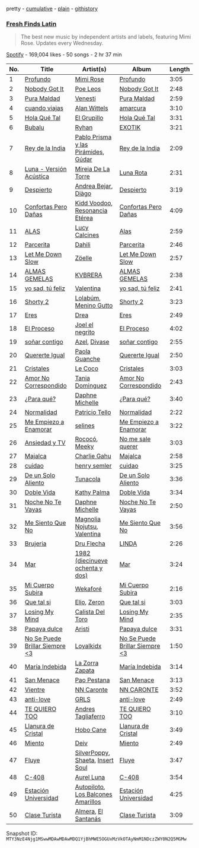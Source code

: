 pretty - [cumulative](/playlists/cumulative/37i9dQZF1DXagUeYbNSnOA.md) - [plain](/playlists/plain/37i9dQZF1DXagUeYbNSnOA) - [githistory](https://github.githistory.xyz/mackorone/spotify-playlist-archive/blob/main/playlists/plain/37i9dQZF1DXagUeYbNSnOA)

### [Fresh Finds Latin](https://open.spotify.com/playlist/37i9dQZF1DXagUeYbNSnOA)

> The best new music by independent artists and labels, featuring Mimi Rose\. Updates every Wednesday.

[Spotify](https://open.spotify.com/user/spotify) - 169,004 likes - 50 songs - 2 hr 37 min

| No. | Title | Artist(s) | Album | Length |
|---|---|---|---|---|
| 1 | [Profundo](https://open.spotify.com/track/0J99aWnGzS8QiwYrLu4eQD) | [Mimi Rose](https://open.spotify.com/artist/0gm0s1Jbc0lIuzDLHH1SYB) | [Profundo](https://open.spotify.com/album/7kAXKKgUTjPe2euhKTI2lq) | 3:05 |
| 2 | [Nobody Got It](https://open.spotify.com/track/293nM34kJhiIYvbmImGSLE) | [Poe Leos](https://open.spotify.com/artist/6E4v4lnsSuO5SaQ4FNOWSA) | [Nobody Got It](https://open.spotify.com/album/1ueqJ9lm4y5BbplViMloue) | 2:48 |
| 3 | [Pura Maldad](https://open.spotify.com/track/1fEEEkEoiEuOJdaIMknmWK) | [Venesti](https://open.spotify.com/artist/50oHbeWPotfWlzdi4bojSU) | [Pura Maldad](https://open.spotify.com/album/266XCHMmH6s0s0a0viQAx8) | 2:59 |
| 4 | [cuando viajas](https://open.spotify.com/track/1PYiR1w5DweGq9UhkfeO9J) | [Alan Wittels](https://open.spotify.com/artist/5JZYv0z6YzsztblsEpst8g) | [amarcura](https://open.spotify.com/album/4WiIgth1UIs2eZwjsBpP0Q) | 3:10 |
| 5 | [Hola Qué Tal](https://open.spotify.com/track/3ne3ikSjTbCBENG8CoT9ge) | [El Grupillo](https://open.spotify.com/artist/19HmVwfeIXS6ZcFv4FVIeW) | [Hola Qué Tal](https://open.spotify.com/album/3sKiAfMEgSDuDp0oioXjXp) | 3:31 |
| 6 | [Bubalu](https://open.spotify.com/track/1gtyJiiPwLQin53n7BKjMC) | [Ryhan](https://open.spotify.com/artist/7ybeozC8yTsxkDEoCqoBIB) | [EXOTIK](https://open.spotify.com/album/3iJg6qhysMNVTnACGMs57R) | 3:21 |
| 7 | [Rey de la India](https://open.spotify.com/track/1aFe2l0eJVyYppuKG5nplO) | [Pablo Prisma y las Pirámides](https://open.spotify.com/artist/0YFQlX7xBX1SD9nJNbw9EL), [Gúdar](https://open.spotify.com/artist/3LqgCszyAUGMwBSlVO3KKM) | [Rey de la India](https://open.spotify.com/album/1YEWYM0AMugYzZ4ZSjpbGR) | 2:09 |
| 8 | [Luna \- Versión Acústica](https://open.spotify.com/track/3Ev1bShzfAfll36Sg3uUBi) | [Mireia De La Torre](https://open.spotify.com/artist/79hHqOo4tkldFLWZLwF0tG) | [Luna Rota](https://open.spotify.com/album/4Qt9PFlNzo9e6oXs5LtbT5) | 2:31 |
| 9 | [Despierto](https://open.spotify.com/track/03wwC5vZMG8WtCjXwpjClK) | [Andrea Bejar](https://open.spotify.com/artist/5l3g6Xp8KQE4prw9hk6rQ8), [Diàgo](https://open.spotify.com/artist/7c4D4GARDnPEe1arEIKp0s) | [Despierto](https://open.spotify.com/album/3KhASegtqWv7krbI95cGU3) | 3:19 |
| 10 | [Confortas Pero Dañas](https://open.spotify.com/track/1XhoqOuon1mUaZpDSjRiaD) | [Kidd Voodoo](https://open.spotify.com/artist/10VBp06W8NIgMW4JruLCC4), [Resonancia Etérea](https://open.spotify.com/artist/7cD8IM5x8k0vTOgY4kQzuB) | [Confortas Pero Dañas](https://open.spotify.com/album/0XnGw8WHcmD8E5PAec44ip) | 4:09 |
| 11 | [ALAS](https://open.spotify.com/track/46dFTrR7IGgWoTbcwjatjC) | [Lucy Calcines](https://open.spotify.com/artist/63QmOmCaD0DlWT7uPtnrqW) | [Alas](https://open.spotify.com/album/0q2c31QhtrSny4iG6sYL0W) | 2:59 |
| 12 | [Parcerita](https://open.spotify.com/track/6yXw5aGmUCTut8mpTqWRWK) | [Dahili](https://open.spotify.com/artist/6H8CeqAmIA9VtwSDSvrViE) | [Parcerita](https://open.spotify.com/album/0LbiIr1Wxs9wY2hTOMRJy9) | 2:46 |
| 13 | [Let Me Down Slow](https://open.spotify.com/track/4cNEDhDs7WYKdYfEqQePVG) | [Zöelle](https://open.spotify.com/artist/4ejqWoCUdomzmXtgNJvXbl) | [Let Me Down Slow](https://open.spotify.com/album/7oTuz8OVNUqLSjRzjRubwz) | 2:57 |
| 14 | [ALMAS GEMELAS](https://open.spotify.com/track/4W3dNusxXdEOpnpn02yBXa) | [KVBRERA](https://open.spotify.com/artist/1I6mFZkFyRZXA1LjhIJDM1) | [ALMAS GEMELAS](https://open.spotify.com/album/62UsG1PPSdzuDvEOnY9dBr) | 2:38 |
| 15 | [yo sad, tú feliz](https://open.spotify.com/track/4e0SoeqUIO4XpgK4VpV0SO) | [Valentina](https://open.spotify.com/artist/3ins7Wpq5xVFJi8wZdBAFI) | [yo sad, tú feliz](https://open.spotify.com/album/2jOpcpQ0ZUNQcRpJaWdcx5) | 2:41 |
| 16 | [Shorty 2](https://open.spotify.com/track/4PxNkl09m4T65wW7qqPh6J) | [Lolabúm](https://open.spotify.com/artist/1Smk5600sBY0IosFDG2zki), [Menino Gutto](https://open.spotify.com/artist/4eX5jYwqeLxnUZcBszdrws) | [Shorty 2](https://open.spotify.com/album/1YVcXIfifU15sAd7fIr7Dt) | 3:23 |
| 17 | [Eres](https://open.spotify.com/track/3PZr746QPiUvRCOLy4uVsb) | [Drea](https://open.spotify.com/artist/20fywzlqbWbjl0HlrJ3MqL) | [Eres](https://open.spotify.com/album/5UtGslIGfnN5XBi6HWsx0l) | 2:49 |
| 18 | [El Proceso](https://open.spotify.com/track/0XuoNwg645L5YBl2NvhbGw) | [Joel el negrito](https://open.spotify.com/artist/5gK51UR8WyIQPkHKRT41cR) | [El Proceso](https://open.spotify.com/album/0AUZP4CxPWnMBZQoCewqFf) | 4:02 |
| 19 | [soñar contigo](https://open.spotify.com/track/1OKV4QvY9t4uQFG4hFtG4e) | [Azel](https://open.spotify.com/artist/7jJ3YJxEOavjy2lvcHyPPa), [Divase](https://open.spotify.com/artist/4vjRyqRrNl49xRnCyvkgdq) | [soñar contigo](https://open.spotify.com/album/7FoxzhMx1BZlJG4lb1uL9x) | 2:55 |
| 20 | [Quererte Igual](https://open.spotify.com/track/2CSptzE2Sh7l0V5O6e8RFw) | [Paola Guanche](https://open.spotify.com/artist/2Ws9JynddUXQRogOTAml4G) | [Quererte Igual](https://open.spotify.com/album/3RxtjXBIiWqCgtE9DE7VHe) | 2:50 |
| 21 | [Cristales](https://open.spotify.com/track/6pNAZMDO85s5ZmEzP9Lpo5) | [Le Coco](https://open.spotify.com/artist/2ikSIaA1jYSCznIZnWiw2v) | [Cristales](https://open.spotify.com/album/3jukn8Clx65sTJMLNWRUJC) | 3:03 |
| 22 | [Amor No Correspondido](https://open.spotify.com/track/7DRT78EDLAfW0t6tjpTCHq) | [Tania Dominguez](https://open.spotify.com/artist/1GijCBCaciNgWn7Z0HeZ7v) | [Amor No Correspondido](https://open.spotify.com/album/3Zv87HBjoh4o6CObxB1Mph) | 2:43 |
| 23 | [¿Para qué?](https://open.spotify.com/track/4o1tn1hhyL89pwWt8AulKS) | [Daphne Michelle](https://open.spotify.com/artist/0qYlCbqX7GZhoz1lAm2Ye8) | [¿Para qué?](https://open.spotify.com/album/5MhFgwyGtuEEO9cku8NJk7) | 3:40 |
| 24 | [Normalidad](https://open.spotify.com/track/6Z6oIEeUbTotePo1cmJKQv) | [Patricio Tello](https://open.spotify.com/artist/7jwFNt4XttPDouOwMzTWse) | [Normalidad](https://open.spotify.com/album/3dJhTBEGyG82Qxgg7ImrBO) | 2:22 |
| 25 | [Me Empiezo a Enamorar](https://open.spotify.com/track/09o3cUojKPKVA8XyFZ0fkp) | [selines](https://open.spotify.com/artist/3kO8EO3svNUQSQW8rDOjAb) | [Me Empiezo a Enamorar](https://open.spotify.com/album/6zSHa67aBmU7uraUjDZ6NI) | 3:22 |
| 26 | [Ansiedad y TV](https://open.spotify.com/track/4fgyRpHJridkqa6um7x47e) | [Rococó](https://open.spotify.com/artist/69a8n82mR2VGTcVejFM2Dq), [Meeky](https://open.spotify.com/artist/5ZvA5aP68LHgdCh0kFF2J5) | [No me sale querer](https://open.spotify.com/album/42g65upSU5sj7NtC6dZth3) | 3:03 |
| 27 | [Majalca](https://open.spotify.com/track/4IcvsDVsftpVFrPqqVy99V) | [Charlie Gahu](https://open.spotify.com/artist/3islmKtuqjWUCx2Et7xBCs) | [Majalca](https://open.spotify.com/album/3iCr5j5ifLIUObeqOIYh2O) | 2:58 |
| 28 | [cuidao](https://open.spotify.com/track/6B2xmQgcYZzDESQUjh2l55) | [henry semler](https://open.spotify.com/artist/1wBVtrDrvjQ5LKctUm01pS) | [cuidao](https://open.spotify.com/album/2h9bXFYYMaykZ3FlSGOSlj) | 3:25 |
| 29 | [De un Solo Aliento](https://open.spotify.com/track/5rJ4jVrC8Tp5h48UTxCQ9h) | [Tunacola](https://open.spotify.com/artist/0E0FX8RYDfwseJAhwO9AK2) | [De un Solo Aliento](https://open.spotify.com/album/2bvzmcBIkNkurpqbRAzgTI) | 3:36 |
| 30 | [Doble Vida](https://open.spotify.com/track/2EAZ7jjBQjnm16RSLxwYtX) | [Kathy Palma](https://open.spotify.com/artist/5cEPsNEucruatKACcIdktb) | [Doble Vida](https://open.spotify.com/album/7oBYyC39ZRhKRuaknqOicV) | 3:34 |
| 31 | [Noche No Te Vayas](https://open.spotify.com/track/7jSq4TdhiHgZ6uYdUEW9Pv) | [Daphne Michelle](https://open.spotify.com/artist/0qYlCbqX7GZhoz1lAm2Ye8) | [Noche No Te Vayas](https://open.spotify.com/album/4dIQv03uoEgeOwwqvm7eQ8) | 2:50 |
| 32 | [Me Siento Que No](https://open.spotify.com/track/715WLRXs9Jrc65K2KH1lNS) | [Magnolia Nojutsu](https://open.spotify.com/artist/7xZnQkIOFUIhG4tnGIOY92), [Valentina](https://open.spotify.com/artist/2U9GIgYg7Olybp6vI0otld) | [Me Siento Que No](https://open.spotify.com/album/2jjrnQTIGnT3wPufY0dlrG) | 3:56 |
| 33 | [Brujeria](https://open.spotify.com/track/2WuyWhsKH1nun0VZyWstjS) | [Dru Flecha](https://open.spotify.com/artist/7lmfWJUSLCLveumavOrth2) | [LINDA](https://open.spotify.com/album/7dgG5bAzBXJcG2Q0CmXcf6) | 2:26 |
| 34 | [Mar](https://open.spotify.com/track/36GdqHlWkFlj4rreFMcLnQ) | [1982 \(diecinueve ochenta y dos\)](https://open.spotify.com/artist/5TM0RQvmHVybWPQtQHoTd4) | [Mar](https://open.spotify.com/album/1H7m8mnXKA0nhGNBQWhdid) | 3:24 |
| 35 | [Mi Cuerpo Subira](https://open.spotify.com/track/1YyDgqeagZ4fjjfGcI9c3S) | [Wekaforé](https://open.spotify.com/artist/73qySwnVMlJZsR9Lk5MOpn) | [Mi Cuerpo Subira](https://open.spotify.com/album/7q11g57w7Ln3HmUrtpcxG7) | 2:16 |
| 36 | [Que tal si](https://open.spotify.com/track/6NB6MFsGPrOxPGVqKk2R4I) | [Elio](https://open.spotify.com/artist/1HPJQk3RATpRhuHPzRxx7V), [Zeron](https://open.spotify.com/artist/3mHIRxQ7MhV8yBR2tk5xSn) | [Que tal si](https://open.spotify.com/album/269AjbumPxai7Bv8sa0ADT) | 3:03 |
| 37 | [Losing My Mind](https://open.spotify.com/track/1lF9NdpTfSo2gnJtgNhn3S) | [Calista Del Toro](https://open.spotify.com/artist/2AdpTsL9U2vslmS8y7XXtc) | [Losing My Mind](https://open.spotify.com/album/3CcCKl14Z94YwcjHAHpSMH) | 2:35 |
| 38 | [Papaya dulce](https://open.spotify.com/track/0fTgI6ud0X0cByOks4KeNb) | [Aristi](https://open.spotify.com/artist/1pDinKGWRhcYxvGHCIWTK1) | [Papaya dulce](https://open.spotify.com/album/53cXHsVxFxvwdkKYo5giW1) | 3:31 |
| 39 | [No Se Puede Brillar Siempre <3](https://open.spotify.com/track/0Qx7KbI7VGxPjVmyZZIOUj) | [Loyalkidx](https://open.spotify.com/artist/408serMk8u851EicZV2R2w) | [No Se Puede Brillar Siempre <3](https://open.spotify.com/album/2sPDwluC3aQNMsN4AFFEjv) | 1:50 |
| 40 | [María Indebida](https://open.spotify.com/track/5OiE4KbWfrHnhCAcXdMWlQ) | [La Zorra Zapata](https://open.spotify.com/artist/3BuxRmHMbdWFDtwTQ2lwe5) | [María Indebida](https://open.spotify.com/album/4mmHX5RHEVJ51X1Fq0Ggax) | 3:14 |
| 41 | [San Menace](https://open.spotify.com/track/6eQynheCQHeiJb7UyIQrdX) | [Pao Pestana](https://open.spotify.com/artist/7bTBThJWVUPhdFbvnDEK53) | [San Menace](https://open.spotify.com/album/1v6oE7tLRyJzqICFA4hgQW) | 3:13 |
| 42 | [Vientre](https://open.spotify.com/track/0qrTCjRD816Usk3ixgwqWr) | [NN Caronte](https://open.spotify.com/artist/2BgF5llEBHFru5RzVGxd6O) | [NN CARONTE](https://open.spotify.com/album/4xBdgRmStodbuNPAoJIOsQ) | 3:52 |
| 43 | [anti\-love](https://open.spotify.com/track/0ZcsaOLKAD6qzDa6CUMhuv) | [GRLS](https://open.spotify.com/artist/6hH7QHJ88Vy6KKiWANlIam) | [anti\-love](https://open.spotify.com/album/1qnbXOQxiXORXkc36J2jZh) | 2:49 |
| 44 | [TE QUIERO TOO](https://open.spotify.com/track/3oRhGrqQ2B6yZeuo71bOkS) | [Andres Tagliaferro](https://open.spotify.com/artist/10r62aFR3aAv8h2XMhSoDl) | [TE QUIERO TOO](https://open.spotify.com/album/54dxLu64kvK9os72hFbp2o) | 3:10 |
| 45 | [Llanura de Cristal](https://open.spotify.com/track/5VEZ0FYrCxxZv6CtQHZfEx) | [Hobo Cane](https://open.spotify.com/artist/0KgxWyvE4xlJ82jCxyBAtM) | [Llanura de Cristal](https://open.spotify.com/album/6Dl89xDR4M0ZPkE6rtrWmc) | 3:49 |
| 46 | [Miento](https://open.spotify.com/track/3zXnqU3s2bL6ScV8eh4XqF) | [Deiv](https://open.spotify.com/artist/6Z26q1zYyoHDTzO2SrVaX1) | [Miento](https://open.spotify.com/album/0AKbl4MBCdVIRCn1qQ2vne) | 2:49 |
| 47 | [Fluye](https://open.spotify.com/track/08cB5cxAoEP2odvWjOFSA6) | [SilverPoppy](https://open.spotify.com/artist/1vk28RZoUjlCNwJlirsJXv), [Shaeta](https://open.spotify.com/artist/0CG9eef9JqksLsgNjcdC8h), [Insert Soul](https://open.spotify.com/artist/1881wAudoT8hotL7FS4zIH) | [Fluye](https://open.spotify.com/album/5qHsbok31cDhHmiL9EFF3D) | 3:47 |
| 48 | [C\-408](https://open.spotify.com/track/7CeShaWbO4GyGt5Ykl0yuT) | [Aurel Luna](https://open.spotify.com/artist/0FOr9PBT5SuqNPS2C3mLgk) | [C\-408](https://open.spotify.com/album/78c1wvr9ZYQrt3BNY1qZU9) | 3:54 |
| 49 | [Estación Universidad](https://open.spotify.com/track/1It0aUrjbHCwyxkhxSgawZ) | [Autopiloto](https://open.spotify.com/artist/21BjoPG0ZCtaeW6cn9p2M3), [Los Balcones Amarillos](https://open.spotify.com/artist/2Tsj2XMyZc1hIsarvh9Vk1) | [Estación Universidad](https://open.spotify.com/album/4hQymR2wBMScbJMDxylCF0) | 4:25 |
| 50 | [Clase Turista](https://open.spotify.com/track/2m1HYnpusyGj81Zw0eAfqX) | [Almera](https://open.spotify.com/artist/5sIlYZFkKF7tZom5y5IrrZ), [El Santanás](https://open.spotify.com/artist/6rFCMzspkSijL5f49P7gyP) | [Clase Turista](https://open.spotify.com/album/2XMFEaurcpsP0FfXLYr9TS) | 3:09 |

Snapshot ID: `MTY3NzE4Njg1MSwwMDAwMDAwMDQ1YjBhMWE5OGUxMzVkOTAyNmM1NDczZWY0N2Q5MGMw`
